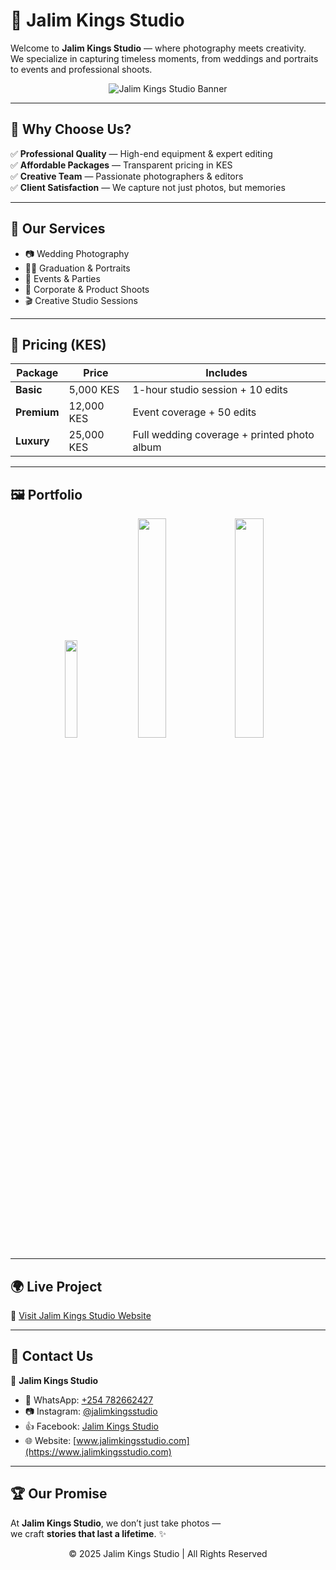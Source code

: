 # 📸 Jalim Kings Studio  

Welcome to **Jalim Kings Studio** — where photography meets creativity.  
We specialize in capturing timeless moments, from weddings and portraits to events and professional shoots.  

<p align="center">
  <img src="https://images.unsplash.com/photo-1526170375885-4d8ecf77b99f?ixlib=rb-4.0.3&auto=format&fit=crop&w=400&q=80" alt="Jalim Kings Studio Banner"/>
</p>

---

## 🌟 Why Choose Us?  

✅ **Professional Quality** — High-end equipment & expert editing  
✅ **Affordable Packages** — Transparent pricing in KES  
✅ **Creative Team** — Passionate photographers & editors  
✅ **Client Satisfaction** — We capture not just photos, but memories  

---

## 🎨 Our Services  

- 📷 Wedding Photography  
- 👩‍🎓 Graduation & Portraits  
- 🎉 Events & Parties  
- 🏢 Corporate & Product Shoots  
- 🎬 Creative Studio Sessions  

---

## 💸 Pricing (KES)  

| Package          | Price     | Includes |
|------------------|-----------|----------|
| **Basic**        | 5,000 KES | 1-hour studio session + 10 edits |
| **Premium**      | 12,000 KES | Event coverage + 50 edits |
| **Luxury**       | 25,000 KES | Full wedding coverage + printed photo album |

---

## 🖼️ Portfolio  

<p align="center">
  <img src="https://images.unsplash.com/photo-1529626455594-4ff0802cfb7e?ixlib=rb-4.0.3&auto=format&fit=crop&w=200&q=80" width="20%" />
  <img src="https://images.unsplash.com/photo-1522202176988-66273c2fd55f?ixlib=rb-4.0.3&auto=format&fit=crop&w=400&q=80" width="30%" />
  <img src="https://images.unsplash.com/photo-1519741497674-611481863552?ixlib=rb-4.0.3&auto=format&fit=crop&w=400&q=80" width="30%" />
</p>

---

## 🌍 Live Project  

🔗 [Visit Jalim Kings Studio Website](https://jalim.netlify.app/)  

---

## 📲 Contact Us  

📍 **Jalim Kings Studio**  
- 📱 WhatsApp: [+254 782662427](https://wa.me/254782662427)  
- 📷 Instagram: [@jalimkingsstudio](https://instagram.com/jalimkingsstudio)  
- 👍 Facebook: [Jalim Kings Studio](https://facebook.com/jalimkingsstudio)  
- 🌐 Website: [www.jalimkingsstudio.com](https://www.jalimkingsstudio.com)  

---

## 🏆 Our Promise  

At **Jalim Kings Studio**, we don’t just take photos —  
we craft **stories that last a lifetime**. ✨  

<p align="center">
  © 2025 Jalim Kings Studio | All Rights Reserved
</p>
